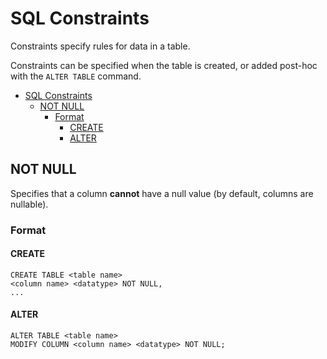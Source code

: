 # SQL Constraints
Constraints specify rules for data in a table.

Constraints can be specified when the table is created, or added post-hoc with the `ALTER TABLE` command.

- [SQL Constraints](#sql-constraints)
  - [NOT NULL](#not-null)
    - [Format](#format)
      - [CREATE](#create)
      - [ALTER](#alter)

## NOT NULL
Specifies that a column **cannot** have a null value (by default, columns are nullable).

### Format
#### CREATE
```
CREATE TABLE <table name>
<column name> <datatype> NOT NULL,
...
```

#### ALTER
```
ALTER TABLE <table name>
MODIFY COLUMN <column name> <datatype> NOT NULL;
```